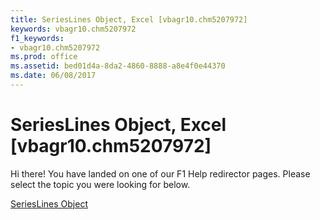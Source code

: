 ```yaml
---
title: SeriesLines Object, Excel [vbagr10.chm5207972]
keywords: vbagr10.chm5207972
f1_keywords:
- vbagr10.chm5207972
ms.prod: office
ms.assetid: bed01d4a-8da2-4860-8888-a8e4f0e44370
ms.date: 06/08/2017
---
```



# SeriesLines Object, Excel [vbagr10.chm5207972]

Hi there! You have landed on one of our F1 Help redirector pages. Please select the topic you were looking for below.

[SeriesLines Object](http://msdn.microsoft.com/library/958145eb-8801-b285-b3b4-99fd7b7882ed%28Office.15%29.aspx)


